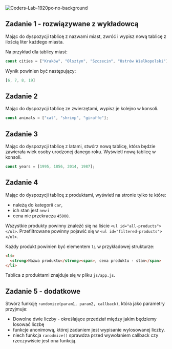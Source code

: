 ![Coders-Lab-1920px-no-background](https://user-images.githubusercontent.com/30623667/104709387-2b7ac180-571f-11eb-9b94-517aa6d501c9.png)



## Zadanie 1 - rozwiązywane z wykładowcą




Mając do dyspozycji tablicę z nazwami miast, zwróć i wypisz nową tablicę z ilością liter każdego miasta.

Na przykład dla tablicy miast:
```js
const cities = ["Kraków", "Olsztyn", "Szczecin", "Ostrów Wielkopolski"];
```

Wynik powinien być następujący:

```js
[6, 7, 8, 19]
```



## Zadanie 2

Mając do dyspozycji tablicę ze zwierzętami, wypisz je kolejno w konsoli.

```js
const animals = ["cat", "shrimp", "giraffe"];
```


## Zadanie 3



Mając do dyspozycji tablicę z latami, stwórz nową tablicę, która będzie zawierała wiek osoby urodzonej danego roku. Wyświetl nową tablicę w konsoli.

```js
const years = [1995, 1856, 2014, 1987];
```



## Zadanie 4



Mając do dyspozycji tablicę z produktami, wyświetl na stronie tylko te które:

- należą do kategorii `car`, 
- ich stan jest `new` i 
- cena nie przekracza `45000`.

Wszystkie produkty powinny znaleźć się na liście `<ul id="all-products"></ul>`. 
Przefiltrowane powinny pojawić się w `<ul id="filtered-products"></ul>`.

Każdy produkt powinien być elementem `li` w przykładowej strukturze:
```html
<li>
  <strong>Nazwa produktu</strong><span>, cena produktu - stan</span>
</li>
```

Tablica z produktami znajduje się w pliku `js/app.js`.



## Zadanie 5 - dodatkowe

Stwórz funkcję `randomize(param1, param2, callback)`, która jako parametry przyjmuje:

- Dowolne dwie liczby - określające przedział między jakim będziemy losować liczbę
- funkcje anonimową, której zadaniem jest wypisanie wylosowanej liczby.
- niech funkcja `ranodmize()` sprawdza przed wywołaniem callback czy rzeczywiście jest ona funkcją.
